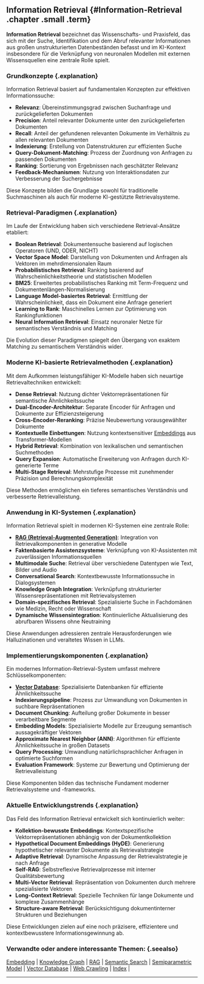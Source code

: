 ## Information Retrieval {#Information-Retrieval .chapter .small .term}

**Information Retrieval** bezeichnet das Wissenschafts- und Praxisfeld, das sich mit der Suche, Identifikation und dem Abruf relevanter Informationen aus großen unstrukturierten Datenbeständen befasst und im KI-Kontext insbesondere für die Verknüpfung von neuronalen Modellen mit externen Wissensquellen eine zentrale Rolle spielt.

### Grundkonzepte {.explanation}

Information Retrieval basiert auf fundamentalen Konzepten zur effektiven Informationssuche:

- **Relevanz**: Übereinstimmungsgrad zwischen Suchanfrage und zurückgelieferten Dokumenten
- **Precision**: Anteil relevanter Dokumente unter den zurückgelieferten Dokumenten
- **Recall**: Anteil der gefundenen relevanten Dokumente im Verhältnis zu allen relevanten Dokumenten
- **Indexierung**: Erstellung von Datenstrukturen zur effizienten Suche
- **Query-Dokument-Matching**: Prozess der Zuordnung von Anfragen zu passenden Dokumenten
- **Ranking**: Sortierung von Ergebnissen nach geschätzter Relevanz
- **Feedback-Mechanismen**: Nutzung von Interaktionsdaten zur Verbesserung der Suchergebnisse

Diese Konzepte bilden die Grundlage sowohl für traditionelle Suchmaschinen als auch für moderne KI-gestützte Retrievalsysteme.

### Retrieval-Paradigmen {.explanation}

Im Laufe der Entwicklung haben sich verschiedene Retrieval-Ansätze etabliert:

- **Boolean Retrieval**: Dokumentensuche basierend auf logischen Operatoren (UND, ODER, NICHT)
- **Vector Space Model**: Darstellung von Dokumenten und Anfragen als Vektoren im mehrdimensionalen Raum
- **Probabilistisches Retrieval**: Ranking basierend auf Wahrscheinlichkeitstheorie und statistischen Modellen
- **BM25**: Erweitertes probabilistisches Ranking mit Term-Frequenz und Dokumentenlängen-Normalisierung
- **Language Model-basiertes Retrieval**: Ermittlung der Wahrscheinlichkeit, dass ein Dokument eine Anfrage generiert
- **Learning to Rank**: Maschinelles Lernen zur Optimierung von Rankingfunktionen
- **Neural Information Retrieval**: Einsatz neuronaler Netze für semantisches Verständnis und Matching

Die Evolution dieser Paradigmen spiegelt den Übergang von exaktem Matching zu semantischem Verständnis wider.

### Moderne KI-basierte Retrievalmethoden {.explanation}

Mit dem Aufkommen leistungsfähiger KI-Modelle haben sich neuartige Retrievaltechniken entwickelt:

- **Dense Retrieval**: Nutzung dichter Vektorrepräsentationen für semantische Ähnlichkeitssuche
- **Dual-Encoder-Architektur**: Separate Encoder für Anfragen und Dokumente zur Effizienzsteigerung
- **Cross-Encoder-Reranking**: Präzise Neubewertung vorausgewählter Dokumente
- **Kontextuelle Einbettungen**: Nutzung kontextsensitiver [Embeddings](#Embedding) aus Transformer-Modellen
- **Hybrid Retrieval**: Kombination von lexikalischen und semantischen Suchmethoden
- **Query Expansion**: Automatische Erweiterung von Anfragen durch KI-generierte Terme
- **Multi-Stage Retrieval**: Mehrstufige Prozesse mit zunehmender Präzision und Berechnungskomplexität

Diese Methoden ermöglichen ein tieferes semantisches Verständnis und verbesserte Retrievalleistung.

### Anwendung in KI-Systemen {.explanation}

Information Retrieval spielt in modernen KI-Systemen eine zentrale Rolle:

- **[RAG (Retrieval-Augmented Generation)](#Retrieval-Augmented-Generation)**: Integration von Retrievalkomponenten in generative Modelle
- **Faktenbasierte Assistenzsysteme**: Verknüpfung von KI-Assistenten mit zuverlässigen Informationsquellen
- **Multimodale Suche**: Retrieval über verschiedene Datentypen wie Text, Bilder und Audio
- **Conversational Search**: Kontextbewusste Informationssuche in Dialogsystemen
- **Knowledge Graph Integration**: Verknüpfung strukturierter Wissensrepräsentationen mit Retrievalsystemen
- **Domain-spezifisches Retrieval**: Spezialisierte Suche in Fachdomänen wie Medizin, Recht oder Wissenschaft
- **Dynamische Wissensintegration**: Kontinuierliche Aktualisierung des abrufbaren Wissens ohne Neutraining

Diese Anwendungen adressieren zentrale Herausforderungen wie Halluzinationen und veraltetes Wissen in LLMs.

### Implementierungskomponenten {.explanation}

Ein modernes Information-Retrieval-System umfasst mehrere Schlüsselkomponenten:

- **[Vector Database](#Vector-Database)**: Spezialisierte Datenbanken für effiziente Ähnlichkeitssuche
- **Indexierungspipeline**: Prozess zur Umwandlung von Dokumenten in suchbare Repräsentationen
- **Document Chunking**: Aufteilung großer Dokumente in besser verarbeitbare Segmente
- **Embedding Models**: Spezialisierte Modelle zur Erzeugung semantisch aussagekräftiger Vektoren
- **Approximate Nearest Neighbor (ANN)**: Algorithmen für effiziente Ähnlichkeitssuche in großen Datasets
- **Query Processing**: Umwandlung natürlichsprachlicher Anfragen in optimierte Suchformen
- **Evaluation Framework**: Systeme zur Bewertung und Optimierung der Retrievalleistung

Diese Komponenten bilden das technische Fundament moderner Retrievalsysteme und -frameworks.

### Aktuelle Entwicklungstrends {.explanation}

Das Feld des Information Retrieval entwickelt sich kontinuierlich weiter:

- **Kollektion-bewusste Embeddings**: Kontextspezifische Vektorrepräsentationen abhängig von der Dokumentkollektion
- **Hypothetical Document Embeddings (HyDE)**: Generierung hypothetischer relevanter Dokumente als Retrievalstrategie
- **Adaptive Retrieval**: Dynamische Anpassung der Retrievalstrategie je nach Anfrage
- **Self-RAG**: Selbstreflexive Retrievalprozesse mit interner Qualitätsbewertung
- **Multi-Vector Retrieval**: Repräsentation von Dokumenten durch mehrere spezialisierte Vektoren
- **Long-Context Retrieval**: Spezielle Techniken für lange Dokumente und komplexe Zusammenhänge
- **Structure-aware Retrieval**: Berücksichtigung dokumentinterner Strukturen und Beziehungen

Diese Entwicklungen zielen auf eine noch präzisere, effizientere und kontextbewusstere Informationsgewinnung ab.

### Verwandte oder andere interessante Themen: {.seealso}

[Embedding](#Embedding) |
[Knowledge Graph](#Knowledge-Graph) |
[RAG](#Retrieval-Augmented-Generation) |
[Semantic Search](#Semantic-Search) |
[Semiparametric Model](#Semiparametric-Model) |
[Vector Database](#Vector-Database) |
[Web Crawling](#Web-Crawling) |
[Index](#Index) |

----


